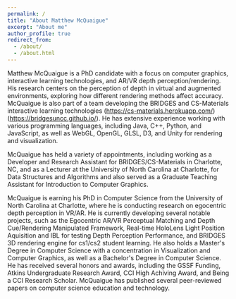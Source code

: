 ```yaml
---
permalink: /
title: "About Matthew McQuaigue"
excerpt: "About me"
author_profile: true
redirect_from: 
  - /about/
  - /about.html
---
```


Matthew McQuaigue is a PhD candidate with a focus on computer graphics, interactive learning technologies, and AR/VR depth perception/rendering. His research centers on the perception of depth in virtual and augmented environments, exploring how different rendering methods affect accuracy. McQuaigue is also part of a team developing the BRIDGES and CS-Materials interactive learning technologies (https://cs-materials.herokuapp.com/) (https://bridgesuncc.github.io/). He has extensive experience working with various programming languages, including Java, C++, Python, and JavaScript, as well as WebGL, OpenGL, GLSL, D3, and Unity for rendering and visualization.

McQuaigue has held a variety of appointments, including working as a Developer and Research Assistant for BRIDGES/CS-Materials in Charlotte, NC, and as a Lecturer at the University of North Carolina at Charlotte, for Data Structures and Algorithms and also served as a Graduate Teaching Assistant for Introduction to Computer Graphics.

McQuaigue is earning his PhD in Computer Science from the University of North Carolina at Charlotte, where he is conducting research on egocentric depth perception in VR/AR. He is currently developing several notable projects, such as the Egocentric AR/VR Perceptual Matching and Depth Cue/Rendering Manipulated Framework, Real-time HoloLens Light Position Aquisition and IBL for testing Depth Perception Performance, and BRIDGES 3D rendering engine for cs1/cs2 student learning. He also holds a Master's Degree in Computer Science with a concentration in Visualization and Computer Graphics, as well as a Bachelor's Degree in Computer Science. He has received several honors and awards, including the GSSF Funding, Atkins Undergraduate Research Award, CCI High Achiving Award, and Being a CCI Research Scholar. McQuaigue has published several peer-reviewed papers on computer science education and technology.

